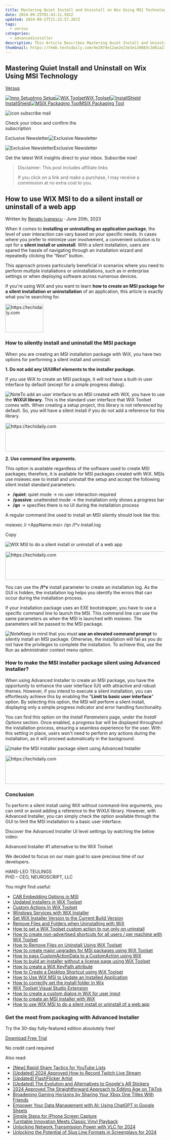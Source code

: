 ```yaml
---
title: Mastering Quiet Install and Uninstall on Wix Using MSI Technology
date: 2024-09-25T01:43:11.591Z
updated: 2024-09-27T21:23:57.287Z
tags:
  - versus
categories:
  - advancedinstaller
description: This Article Describes Mastering Quiet Install and Uninstall on Wix Using MSI Technology
thumbnail: https://thmb.techidaily.com/4e207de12ae2e23e3e120883c3d81a23ae2c9e5768e29dea060181f5e75a70e5.jpg
---
```


## Mastering Quiet Install and Uninstall on Wix Using MSI Technology

[Versus](https://tools.techidaily.com/advancedinstaller/products/)

[![Inno Setup](https://cdn.advancedinstaller.com/svg/versus/iconInnoSetup.svg "Inno Setup")Inno Setup](https://www.advancedinstaller.com/versus/wix-toolset/../inno-setup.html)[![WiX Toolset](https://cdn.advancedinstaller.com/svg/versus/iconWiXToolset.svg "WiX Toolset")WiX Toolset](https://tools.techidaily.com/advancedinstaller/products/)[![InstallShield](https://cdn.advancedinstaller.com/svg/versus/iconInstallShield.svg "InstallShield")InstallShield](https://www.advancedinstaller.com/versus/wix-toolset/../installshield/adminstudio.html)[![MSIX Packaging Tool](https://cdn.advancedinstaller.com/svg/versus/iconMSIXPackagingTool.svg "MSIX Packaging Tool")MSIX Packaging Tool](https://www.advancedinstaller.com/versus/wix-toolset/../msix-packaging-tool-vs-advanced-installer.html)

![icon subscribe mail](https://www.advancedinstaller.com/svg/blog/spotSubscribeSidebar.svg "icon subscribe mail")

Check your inbox and confirm the  
 subscription

Exclusive Newsletter![Exclusive Newsletter](https://www.advancedinstaller.com/svg/versus/iconDemo.svg)

![Exclusive Newsletter](https://www.advancedinstaller.com/svg/versus/iconDemo.svg)Exclusive Newsletter

Get the latest WiX insights direct to your inbox. Subscribe now!

>  Disclaimer: This post includes affiliate links
>
>  If you click on a link and make a purchase, I may receive a commission at no extra cost to you.
>

## How to use WIX MSI to do a silent install or uninstall of a web app

Written by [Renato Ivanescu](https://tools.techidaily.com/advancedinstaller/products/) · June 20th, 2023

When it comes to **installing or uninstalling an application package**, the level of user interaction can vary based on your specific needs. In cases where you prefer to minimize user involvement, a convenient solution is to opt for a **silent install or uninstall**. With a silent installation, users are spared the hassle of navigating through an installation wizard and repeatedly clicking the "Next" button.

This approach proves particularly beneficial in scenarios where you need to perform multiple installations or uninstallations, such as in enterprise settings or when deploying software across numerous devices.

If you're using WiX and you want to learn **how to create an MSI package for a silent installation or uninstallation** of an application, this article is exactly what you're searching for.

<!-- affiliate ads begin -->
<a href="https://aligracehair.sjv.io/c/5597632/2135408/19272" target="_top" id="2135408">
  <img src="//a.impactradius-go.com/display-ad/19272-2135408" border="0" alt="https://techidaily.com" width="120" height="90"/>
</a>
<img height="0" width="0" src="https://aligracehair.sjv.io/i/5597632/2135408/19272" style="position:absolute;visibility:hidden;" border="0" />
<!-- affiliate ads end -->

### How to silently install and uninstall the MSI package

When you are creating an MSI installation package with WiX, you have two options for performing a silent install and uninstall:

**1\. Do not add any UI/UIRef elements to the installer package.** 

If you use WiX to create an MSI package, it will not have a built-in user interface by default (except for a simple progress dialog). 

![Note](https://cdn.advancedinstaller.com/svg/common/IconMessageNote.svg)To add an user interface to an MSI created with WiX, you have to use the **WiXUI library**. This is the standard user interface that WiX Toolset comes with. When creating a setup project, this library is not referenced by default. So, you will have a silent install if you do not add a reference for this library.  

<!-- affiliate ads begin -->
<a href="https://appsumo.8odi.net/c/5597632/2137411/7443" target="_top" id="2137411">
  <img src="//a.impactradius-go.com/display-ad/7443-2137411" border="0" alt="https://techidaily.com" width="600" height="90"/>
</a>
<img height="0" width="0" src="https://appsumo.8odi.net/i/5597632/2137411/7443" style="position:absolute;visibility:hidden;" border="0" />
<!-- affiliate ads end -->

**2\. Use command line arguments.** 

This option is available regardless of the software used to create MSI packages; therefore, it is available for MSI packages created with WiX. MSIs use msiexec.exe to install and uninstall the setup and accept the following silent install standard parameters: 

* **/quiet**: quiet mode → no user interaction required
* **/passive**: unattended mode → the installation only shows a progress bar
* **/qn** → specifies there is no UI during the installation process

A regular command line used to install an MSI silently should look like this:

msiexec /i <AppName.msi> /qn /l*v install.log

Copy

![WIX MSI to do a silent install or uninstall of a web app](https://cdn.advancedinstaller.com/img/msi-package-silent-install-uninstall-wix/wix-msi-to-do-a-silent-install-or-uninstall-of-a-web-app.png "WIX MSI to do a silent install or uninstall of a web app")  

<!-- affiliate ads begin -->
<a href="https://aligracehair.sjv.io/c/5597632/2027195/19272" target="_top" id="2027195">
  <img src="//a.impactradius-go.com/display-ad/19272-2027195" border="0" alt="https://techidaily.com" width="728" height="90"/>
</a>
<img height="0" width="0" src="https://aligracehair.sjv.io/i/5597632/2027195/19272" style="position:absolute;visibility:hidden;" border="0" />
<!-- affiliate ads end -->

You can use the **/l\*v** install parameter to create an installation log. As the GUI is hidden, the installation log helps you identify the errors that can occur during the installation process.

If your installation package uses an EXE bootstrapper, you have to use a specific command line to launch the MSI. This command line can use the same parameters as when the MSI is launched with msiexec. The parameters will be passed to the MSI package.

![Note](https://cdn.advancedinstaller.com/svg/common/IconMessageNote.svg)Keep in mind that you must **use an elevated command prompt** to silently install an MSI package. Otherwise, the installation will fail as you do not have the privileges to complete the installation. To achieve this, use the Run as administrator context menu option.

### How to make the MSI installer package silent using Advanced Installer?

When using Advanced Installer to create an MSI package, you have the opportunity to enhance the user interface (UI) with attractive and robust themes. However, if you intend to execute a silent installation, you can effortlessly achieve this by enabling the "**Limit to basic user interface**" option. By selecting this option, the MSI will perform a silent install, displaying only a simple progress indicator and error handling functionality.

You can find this option on the _Install Parameters_ page, under the _Install Options_ section. Once enabled, a progress bar will be displayed throughout the installation process, ensuring a seamless experience for the user. With this setting in place, users won't need to perform any actions during the installation, as it will proceed automatically in the background.

![make the MSI installer package silent using Advanced Installer](https://cdn.advancedinstaller.com/img/msi-package-silent-install-uninstall-wix/make-the-msi-installer-package-silent-using-advanced-installer.png "make the MSI installer package silent using Advanced Installer")  

<!-- affiliate ads begin -->
<a href="https://appsumo.8odi.net/c/5597632/2037475/7443" target="_top" id="2037475">
  <img src="//a.impactradius-go.com/display-ad/7443-2037475" border="0" alt="https://techidaily.com" width="728" height="90"/>
</a>
<img height="0" width="0" src="https://appsumo.8odi.net/i/5597632/2037475/7443" style="position:absolute;visibility:hidden;" border="0" />
<!-- affiliate ads end -->

### Conclusion

To perform a silent install using WiX without command-line arguments, you can omit or avoid adding a reference to the WiXUI library. However, with Advanced Installer, you can simply check the option available through the GUI to limit the MSI installation to a basic user interface. 

Discover the Advanced Installer UI level settings by watching the below video:

Advanced Installer #1 alternative to the WiX Toolset

We decided to focus on our main goal to save precious time of our developers.

HANS-LEO TEULINGS   
 PHD – CEO, NEUROSCRIPT, LLC

You might find useful:

* [CAB Embedding Options in MSI](https://tools.techidaily.com/advancedinstaller/products/)
* [Updated installers in WiX Toolset](https://tools.techidaily.com/advancedinstaller/products/)
* [Custom Actions In WiX Toolset](https://tools.techidaily.com/advancedinstaller/products/)
* [Windows Services with WiX Installer](https://tools.techidaily.com/advancedinstaller/products/)
* [Set WiX Installer Version to the Current Build Version](https://tools.techidaily.com/advancedinstaller/products/)
* [Remove Files and Folders when Uninstalling with WiX](https://tools.techidaily.com/advancedinstaller/products/)
* [How to set a WiX Toolset custom action to run only on uninstall](https://tools.techidaily.com/advancedinstaller/products/)
* [How to create non-advertised shortcuts for all users / per machine with WiX Toolset](https://tools.techidaily.com/advancedinstaller/products/)
* [How to Remove Files on Uninstall Using WiX Toolset](https://tools.techidaily.com/advancedinstaller/products/)
* [How to create major upgrades for MSI packages using WiX Toolset](https://tools.techidaily.com/advancedinstaller/products/)
* [How to pass CustomActionData to a CustomAction using WiX](https://tools.techidaily.com/advancedinstaller/products/)
* [How to build an installer without a license page using WiX Toolset](https://tools.techidaily.com/advancedinstaller/products/)
* [How to create a WiX KeyPath attribute](https://tools.techidaily.com/advancedinstaller/products/)
* [How to Create a Desktop Shortcut using WiX Toolset](https://tools.techidaily.com/advancedinstaller/products/)
* [How to Use WiX MSI to Update an Installed Application](https://tools.techidaily.com/advancedinstaller/products/)
* [How to correctly set the install folder in Wix](https://tools.techidaily.com/advancedinstaller/products/)
* [WiX Toolset Visual Studio Extension](https://tools.techidaily.com/advancedinstaller/products/)
* [How to create a custom dialog in WiX for user input](https://tools.techidaily.com/advancedinstaller/products/)
* [How to create an MSI installer with WiX](https://tools.techidaily.com/advancedinstaller/products/)
* [How to use WIX MSI to do a silent install or uninstall of a web app](https://tools.techidaily.com/advancedinstaller/products/)

### Get the most from packaging with Advanced Installer

Try the 30-day fully-featured edition absolutely free!

[Download Free Trial](https://tools.techidaily.com/advancedinstaller/products/)

No credit card required

<ins class="adsbygoogle"
     style="display:block"
     data-ad-format="autorelaxed"
     data-ad-client="ca-pub-7571918770474297"
     data-ad-slot="1223367746"></ins>

<ins class="adsbygoogle"
     style="display:block"
     data-ad-client="ca-pub-7571918770474297"
     data-ad-slot="8358498916"
     data-ad-format="auto"
     data-full-width-responsive="true"></ins>

<span class="atpl-alsoreadstyle">Also read:</span>
<div><ul>
<li><a href="https://youtube-stream.techidaily.com/new-rapid-share-tactics-for-youtube-lists/"><u>[New] Rapid Share Tactics for YouTube Lists</u></a></li>
<li><a href="https://screen-recording.techidaily.com/updated-2024-approved-how-to-record-twitch-live-stream/"><u>[Updated] 2024 Approved How to Record Twitch Live Stream</u></a></li>
<li><a href="https://facebook-video-share.techidaily.com/updated-flashflicker-artist/"><u>[Updated] FlashFlicker Artist</u></a></li>
<li><a href="https://some-tips.techidaily.com/updated-the-evolution-and-alternatives-to-googles-ar-stickers/"><u>[Updated] The Evolution and Alternatives to Google's AR Stickers</u></a></li>
<li><a href="https://some-tips.techidaily.com/2024-approved-the-straightforward-approach-to-editing-age-on-tiktok/"><u>2024 Approved The Straightforward Approach to Editing Age on TikTok</u></a></li>
<li><a href="https://buynow-info.techidaily.com/broadening-gaming-horizons-by-sharing-your-xbox-one-titles-with-friends/"><u>Broadening Gaming Horizons by Sharing Your Xbox One Titles With Friends</u></a></li>
<li><a href="https://tech-hub.techidaily.com/empower-your-data-management-with-ai-using-chatgpt-in-google-sheets/"><u>Empower Your Data Management with AI: Using ChatGPT in Google Sheets</u></a></li>
<li><a href="https://visual-screen-recording.techidaily.com/simple-steps-for-iphone-screen-capture/"><u>Simple Steps for iPhone Screen Capture</u></a></li>
<li><a href="https://buynow-reviews.techidaily.com/turntable-innovation-meets-classic-vinyl-playback/"><u>Turntable Innovation Meets Classic Vinyl Playback</u></a></li>
<li><a href="https://some-tips.techidaily.com/unlocking-network-transmission-power-with-vlc-for-2024/"><u>Unlocking Network Transmission Power with VLC for 2024</u></a></li>
<li><a href="https://some-tips.techidaily.com/unlocking-the-potential-of-slug-line-formats-in-screenplays-for-2024/"><u>Unlocking the Potential of Slug Line Formats in Screenplays for 2024</u></a></li>
</ul></div>

